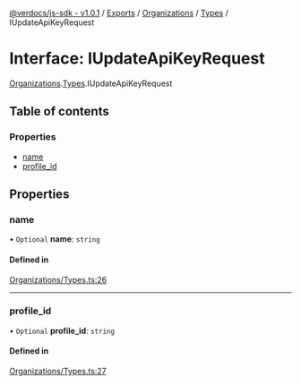 [@verdocs/js-sdk - v1.0.1](../README.md) / [Exports](../modules.md) / [Organizations](../modules/Organizations.md) / [Types](../modules/Organizations.Types.md) / IUpdateApiKeyRequest

# Interface: IUpdateApiKeyRequest

[Organizations](../modules/Organizations.md).[Types](../modules/Organizations.Types.md).IUpdateApiKeyRequest

## Table of contents

### Properties

- [name](Organizations.Types.IUpdateApiKeyRequest.md#name)
- [profile_id](Organizations.Types.IUpdateApiKeyRequest.md#profile_id)

## Properties

### name

• `Optional` **name**: `string`

#### Defined in

[Organizations/Types.ts:26](https://github.com/Verdocs/js-sdk/blob/main/src/Organizations/Types.ts#L26)

___

### profile\_id

• `Optional` **profile\_id**: `string`

#### Defined in

[Organizations/Types.ts:27](https://github.com/Verdocs/js-sdk/blob/main/src/Organizations/Types.ts#L27)
